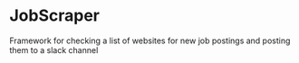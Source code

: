 # JobScraper
Framework for checking a list of websites for new job postings and posting them to a slack channel
